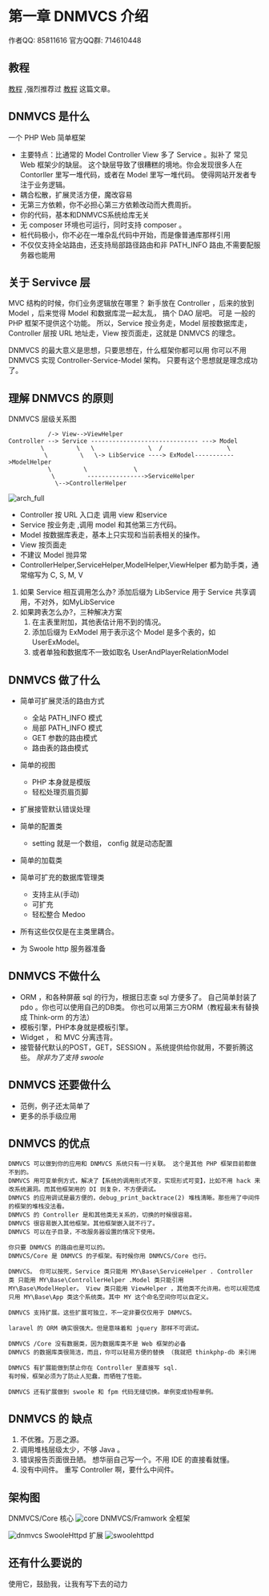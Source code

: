 # 第一章 DNMVCS 介绍
作者QQ: 85811616
官方QQ群: 714610448

##  教程

 [教程](tutorial.md) ,强烈推荐过 [教程](tutorial.md) 这篇文章。

## DNMVCS 是什么

一个 PHP Web 简单框架 

* 主要特点：比通常的 Model Controller View 多了 Service 。拟补了 常见 Web 框架少的缺层。
这个缺层导致了很糟糕的境地。你会发现很多人在 Contorller 里写一堆代码，或者在 Model 里写一堆代码。
使得网站开发者专注于业务逻辑。
* 耦合松散，扩展灵活方便，魔改容易
* 无第三方依赖，你不必担心第三方依赖改动而大费周折。
* 你的代码，基本和DNMVCS系统给库无关
* 无 composer 环境也可运行，同时支持 composer 。
* 桩代码极小，你不必在一堆杂乱代码中开始，而是像普通库那样引用
* 不仅仅支持全站路由，还支持局部路径路由和非 PATH_INFO 路由,不需要配服务器也能用

## 关于 Servivce 层

MVC 结构的时候，你们业务逻辑放在哪里？
新手放在 Controller ，后来的放到 Model ，后来觉得 Model 和数据库混一起太乱， 搞个 DAO 层吧。
可是 一般的 PHP 框架不提供这个功能。
所以，Service 按业务走，Model 层按数据库走，Controller 层按 URL 地址走，View 按页面走，这就是 DNMVCS 的理念。

DNMVCS 的最大意义是思想，只要思想在，什么框架你都可以用
你可以不用 DNMVCS 实现 Controller-Service-Model 架构。
只要有这个思想就是理念成功了。

## 理解 DNMVCS 的原则

DNMVCS 层级关系图

```text
           /-> View-->ViewHelper
Controller --> Service ------------------------------ ---> Model
         \         \   \               \  /                  \
          \         \   \-> LibService ----> ExModel----------->ModelHelper
           \         \             \                
            \         ---------------->ServiceHelper
             \-->ControllerHelper
```
![arch_full](doc/arch_full.gv.svg)

* Controller 按 URL 入口走 调用 view 和service
* Service 按业务走 ,调用 model 和其他第三方代码。
* Model 按数据库表走，基本上只实现和当前表相关的操作。
* View 按页面走
* 不建议 Model 抛异常
* ControllerHelper,ServiceHelper,ModelHelper,ViewHelper 都为助手类，通常缩写为 C, S, M, V

1. 如果 Service 相互调用怎么办?
添加后缀为 LibService 用于 Service 共享调用，不对外，如MyLibService
2. 如果跨表怎么办?，三种解决方案
    1. 在主表里附加，其他表估计用不到的情况。
    2. 添加后缀为 ExModel 用于表示这个 Model 是多个表的，如 UserExModel。
    3. 或者单独和数据库不一致如取名 UserAndPlayerRelationModel

## DNMVCS 做了什么

* 简单可扩展灵活的路由方式
    * 全站 PATH_INFO 模式
    * 局部 PATH_INFO 模式
    * GET 参数的路由模式
    * 路由表的路由模式

* 简单的视图
    * PHP 本身就是模版
    * 轻松处理页眉页脚
* 扩展接管默认错误处理
* 简单的配置类
    * setting 就是一个数组， config 就是动态配置
* 简单的加载类 
* 简单可扩充的数据库管理类
    * 支持主从(手动)
    * 可扩充
    * 轻松整合 Medoo
* 所有这些仅仅是在主类里耦合。
* 为 Swoole http 服务器准备

## DNMVCS 不做什么

* ORM ，和各种屏蔽 sql 的行为，根据日志查 sql 方便多了。 自己简单封装了 pdo 。你也可以使用自己的DB类。 你也可以用第三方ORM（教程最末有替换成 Think-orm 的方法）
* 模板引擎，PHP本身就是模板引擎。
* Widget ， 和 MVC 分离违背。
* 接管替代默认的POST，GET，SESSION 。系统提供给你就用，不要折腾这些。 *除非为了支持 swoole*

## DNMVCS 还要做什么
* 范例，例子还太简单了
* 更多的杀手级应用
## DNMVCS 的优点

    DNMVCS 可以做到你的应用和 DNMVCS 系统只有一行关联。 这个是其他 PHP 框架目前都做不到的。
    DNMVCS 用可变单例方式，解决了【系统的调用形式不变，实现形式可变】，比如不用 hack 来改系统漏洞。而其他框架用的 DI 则复杂，不方便调试。
    DNMVCS 的应用调试是最方便的，debug_print_backtrace(2) 堆栈清晰。那些用了中间件的框架的堆栈没法看。
    DNMVCS 的 Controller 是和其他类无关系的，切换的时候很容易。
    DNMVCS 很容易嵌入其他框架。其他框架嵌入就不行了。
    DNMVCS 可以在子目录，不改服务器设置的情况下使用。

    你只要 DNMVCS 的路由也是可以的。
    DNMVCS/Core 是 DNMVCS 的子框架。有时候你用 DNMVCS/Core 也行。

    DNMVCS。 你可以按死，Service 类只能用 MY\Base\ServiceHelper . Controller 类 只能用 MY\Base\ControllerHelper .Model 类只能引用 MY\Base\ModelHepler。 View 类只能用 ViewHelper ，其他类不允许用。也可以规范成 只用 MY\Base\App 类这个系统类。其中 MY 这个命名空间你可以自定义。

    DNMVCS 支持扩展。这些扩展可独立，不一定非要仅仅用于 DNMVCS。

    laravel 的 ORM 确实很强大。但是意味着和 jquery 那样不可调试。

    DNMVCS /Core 没有数据类，因为数据库类不是 Web 框架的必备
    DNMVCS 的数据库类很简洁，而且，你可以轻易方便的替换 （我就把 thinkphp-db 来引用

    DNMVCS 有扩展能做到禁止你在 Controller 里直接写 sql.
    有时候，框架必须为了防止人犯蠢，而牺牲了性能。

    DNMVCS 还有扩展做到 swoole 和 fpm 代码无缝切换。单例变成协程单例。

## DNMVCS 的 缺点

1. 不优雅。万恶之源。
2. 调用堆栈层级太少，不够 Java 。
4. 错误报告页面很丑陋。 想华丽自己写一个。不用 IDE 的直接看就懂。
5. 没有中间件。 重写 Controller 啊，要什么中间件。

## 架构图
DNMVCS/Core 核心
![core](doc/core.gv.svg)
DNMVCS/Framwork 全框架

![dnmvcs](doc/dnmvcs.gv.svg)
SwooleHttpd 扩展
![swoolehttpd](doc/swoolehttpd.gv.svg)
## 还有什么要说的

使用它，鼓励我，让我有写下去的动力


